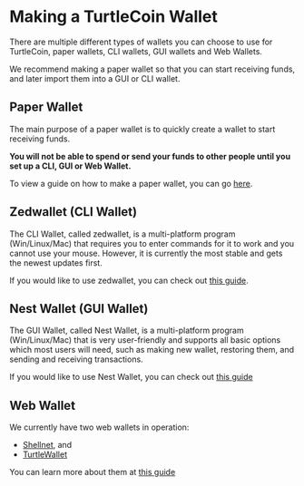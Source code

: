 # Making a TurtleCoin Wallet

There are multiple different types of wallets you can choose to use for TurtleCoin, paper wallets, CLI wallets, GUI wallets and Web Wallets.

We recommend making a paper wallet so that you can start receiving funds, and later import them into a GUI or CLI wallet.

## Paper Wallet

The main purpose of a paper wallet is to quickly create a wallet to start receiving funds.

**You will not be able to spend or send your funds to other people until you set up a CLI, GUI or Web Wallet.**

To view a guide on how to make a paper wallet, you can go [here](../Making-a-paper-wallet).

## Zedwallet (CLI Wallet)

The CLI Wallet, called zedwallet, is a multi-platform program (Win/Linux/Mac) that requires you to enter commands for it to work and you cannot use your mouse. However, it is currently the most stable and gets the newest updates first.

If you would like to use zedwallet, you can check out [this guide](../Using-zedwallet).

## Nest Wallet (GUI Wallet)

The GUI Wallet, called Nest Wallet, is a multi-platform program (Win/Linux/Mac) that is very user-friendly and supports all basic options which most users will need, such as making new wallet, restoring them, and sending and receiving transactions. 

If you would like to use Nest Wallet, you can check out [this guide](../Using-nest-wallet)

## Web Wallet

We currently have two web wallets in operation:

* [Shellnet](https://shellnet.pw), and 
* [TurtleWallet](https://turtlewallet.lol)

You can learn more about them at [this guide](../Using-a-Web-Wallet)
